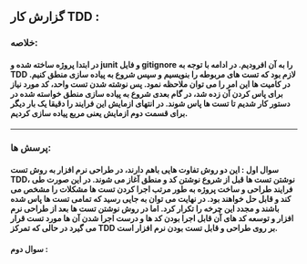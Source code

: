 ## گزارش کار TDD :

### خلاصه:
#### در ابتدا پروژه ساخته شده و junit و فایل gitignore را به آن افرودیم. در ادامه با توجه به TDD لازم بود که تست های مربوطه را بنویسیم و سپس شروع به پیاده سازی منطق کنیم. در کامیت ها این امر را می توان ملاحظه نمود. پس نوشته شدن تست واحد، کد مورد نیاز برای پاس کردن آن زده شد، در گام بعدی شروع به پیاده سازی منطق خواسته شده در دستور کار شدیم تا تست ها پاس شوند. در انتهای ازمایش این فرایند را دقیقا یک بار دیگر برای قسمت دوم ازمایش یعنی مربع پیاده سازی کردیم.
---
### پرسش ها:
#### سوال اول : این دو روش تفاوت هایی باهم دارند، در طراحی نرم افزار به روش تست TDD، نوشتن تست ها قبل از شروع نوشتن کد و منطق آغاز می شوند. در این صورت طی فرایند طراحی و ساخت پروژه به طور مرتب اجرا کردن تست ها مشکلات را مشخص می کند و قابل حل خواهند بود. در نهایت می توان به جایی رسید که تمامی تست ها پاس شده باشند و مجدد این چرخه را تکرار کرد. اما در روش نوشتن تست ها بعد از طراحی نرم افزار و توسعه کد های آن قابل اجرا بودن کد ها و درست اجرا شدن آن ها مورد تست قرار می گیرد در حالی که تمرکز TDD بر روی طراحی و قابل تست بودن نرم افزار است. 
#### سوال دوم :
